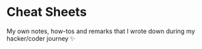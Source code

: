 # Cheat Sheets

My own notes, how-tos and remarks that I wrote down during my hacker/coder journey ✨
